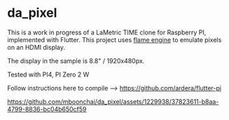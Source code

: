 # da_pixel

This is a work in progress of a LaMetric TIME clone for Raspberry PI, implemented with Flutter. This project uses [flame engine](https://flame-engine.org/) to emulate pixels on an HDMI display.

The display in the sample is 8.8" / 1920x480px.

Tested with PI4, PI Zero 2 W

Follow instructions here to compile --> https://github.com/ardera/flutter-pi



https://github.com/mboonchai/da_pixel/assets/1229938/37823611-b8aa-4799-8836-bc04b650cf59

